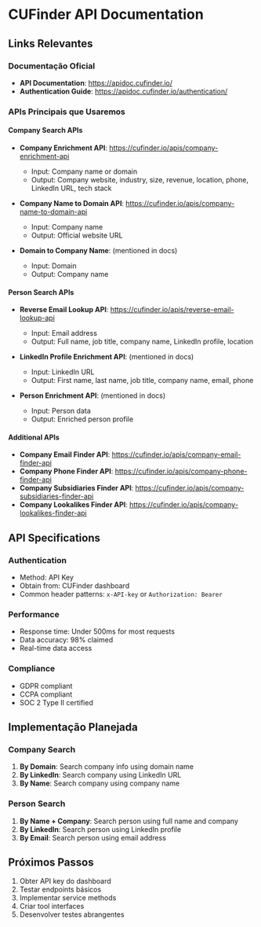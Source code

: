 # CUFinder API Documentation

## Links Relevantes

### Documentação Oficial
- **API Documentation**: https://apidoc.cufinder.io/
- **Authentication Guide**: https://apidoc.cufinder.io/authentication/

### APIs Principais que Usaremos

#### Company Search APIs
- **Company Enrichment API**: https://cufinder.io/apis/company-enrichment-api
  - Input: Company name or domain
  - Output: Company website, industry, size, revenue, location, phone, LinkedIn URL, tech stack

- **Company Name to Domain API**: https://cufinder.io/apis/company-name-to-domain-api
  - Input: Company name
  - Output: Official website URL

- **Domain to Company Name**: (mentioned in docs)
  - Input: Domain
  - Output: Company name

#### Person Search APIs
- **Reverse Email Lookup API**: https://cufinder.io/apis/reverse-email-lookup-api
  - Input: Email address
  - Output: Full name, job title, company name, LinkedIn profile, location

- **LinkedIn Profile Enrichment API**: (mentioned in docs)
  - Input: LinkedIn URL
  - Output: First name, last name, job title, company name, email, phone

- **Person Enrichment API**: (mentioned in docs)
  - Input: Person data
  - Output: Enriched person profile

#### Additional APIs
- **Company Email Finder API**: https://cufinder.io/apis/company-email-finder-api
- **Company Phone Finder API**: https://cufinder.io/apis/company-phone-finder-api
- **Company Subsidiaries Finder API**: https://cufinder.io/apis/company-subsidiaries-finder-api
- **Company Lookalikes Finder API**: https://cufinder.io/apis/company-lookalikes-finder-api

## API Specifications

### Authentication
- Method: API Key
- Obtain from: CUFinder dashboard
- Common header patterns: `x-API-key` or `Authorization: Bearer`

### Performance
- Response time: Under 500ms for most requests
- Data accuracy: 98% claimed
- Real-time data access

### Compliance
- GDPR compliant
- CCPA compliant
- SOC 2 Type II certified

## Implementação Planejada

### Company Search
1. **By Domain**: Search company info using domain name
2. **By LinkedIn**: Search company using LinkedIn URL
3. **By Name**: Search company using company name

### Person Search
1. **By Name + Company**: Search person using full name and company
2. **By LinkedIn**: Search person using LinkedIn profile
3. **By Email**: Search person using email address

## Próximos Passos
1. Obter API key do dashboard
2. Testar endpoints básicos
3. Implementar service methods
4. Criar tool interfaces
5. Desenvolver testes abrangentes